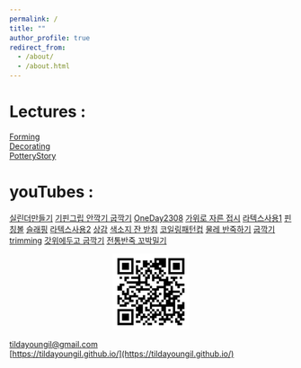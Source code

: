 ```yaml
---
permalink: /
title: ""
author_profile: true
redirect_from: 
  - /about/
  - /about.html
---
```


Lectures : 
======
[Forming](https://sg.docworkspace.com/d/cIKSzlKXEAr_r_McG?from=dch)  
[Decorating](https://sg.docworkspace.com/d/cIFuzlKXEAozs_McG?from=dch)  
[PotteryStory](https://sg.docworkspace.com/d/cIOCzlKXEArjs_McG?from=dch)    

youTubes : 
======
[실린더만들기](https://youtu.be/SR8SlaXCmcs)
[기핀그립 안깍기 굽깍기](https://youtu.be/Iu6uN-UHQiY)
[OneDay2308](https://youtu.be/lccPtpjvIrw)
[가위로 자른 접시](https://youtube.com/shorts/7oBD55P3mxA?feature=share)
[라텍스사용1](https://youtube.com/shorts/mtE7r_BLXXc?feature=share)
[핀칭볼](https://youtube.com/shorts/4jOcboEl7gM?feature=share)
[슬래핑](https://youtube.com/shorts/DyfBEWK7IQQ?feature=share)
[라텍스사용2](https://youtube.com/shorts/fAELWHbnLMM?feature=share)
[상감](https://youtube.com/shorts/2hFM-im5omk?feature=share)
[색소지 잔 받침](https://youtube.com/shorts/4jqPxD2je9E?feature=share)
[코일링패턴컵](https://youtube.com/shorts/T6aKXknK2-g?feature=share)
[물레 반죽하기](https://youtube.com/shorts/oo-dL6P4Bok?feature=share)
[굽깍기 trimming](https://youtube.com/shorts/zPai3HjM1-g?feature=share)
[갓위에두고 굽깍기](https://youtube.com/shorts/4L4rKhdO6jo?feature=share)
[전통반죽 꼬박밀기](https://youtube.com/shorts/lHaCtpqNzvo?feature=share)

<p align="center" width="100%">
<img src="./../images/qr.png" width="136px" height="136px" title="https://tildayoungil.github.io/"> 
</p>

[tildayoungil@gmail.com](mailto:tildayoungil@gmail.com)  
[https://tildayoungil.github.io/](https://tildayoungil.github.io/)  




